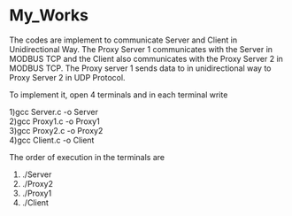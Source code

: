 # My_Works
The codes are implement to communicate Server and Client in Unidirectional Way. The Proxy Server 1 communicates with the Server in MODBUS TCP and the Client also communicates with the Proxy Server 2 in MODBUS TCP. The Proxy server 1 sends data to in unidirectional way to Proxy Server 2 in UDP Protocol.

To implement it, open 4 terminals and in each terminal write

1)gcc Server.c -o Server   
2)gcc Proxy1.c -o Proxy1    
3)gcc Proxy2.c -o Proxy2     
4)gcc Client.c -o Client    

The order of execution in the terminals are

1) ./Server
2) ./Proxy2
3) ./Proxy1
4) ./Client
